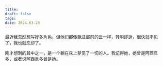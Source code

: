 ```yaml
---
title: 
draft: false
tags: 
date: 2024-03-20
---
```


最近我忽然想写好多角色，但他们都像飘过窗前的云一样，转瞬即逝，很快就不见了，我也就忘却了。  

刚才想到的其中之一，是一个躺在床上梦见了一切的人。我记得她，她曾是阿西旦多，或者说阿西旦多曾是她。


